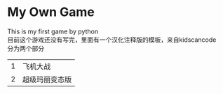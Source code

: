 # My Own Game
This is my first game by python <br>
目前这个游戏还没有写完，里面有一个汉化注释版的模板，来自kidscancode<br>
分为两个部分<br>
<table>
  <tr>
    <td>1</td><td>飞机大战</td>
  </tr>
  <tr>
    <td>2</td><td>超级玛丽变态版</td>
  </tr>
</table>
  
